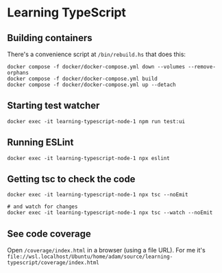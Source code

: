 # Learning TypeScript

## Building containers

There's a convenience script at `/bin/rebuild.hs` that does this:

```
docker compose -f docker/docker-compose.yml down --volumes --remove-orphans
docker compose -f docker/docker-compose.yml build
docker compose -f docker/docker-compose.yml up --detach
```

## Starting test watcher

```
docker exec -it learning-typescript-node-1 npm run test:ui
```

## Running ESLint

```
docker exec -it learning-typescript-node-1 npx eslint
```

## Getting tsc to check the code

```
docker exec -it learning-typescript-node-1 npx tsc --noEmit

# and watch for changes
docker exec -it learning-typescript-node-1 npx tsc --watch --noEmit
```

## See code coverage

Open `/coverage/index.html` in a browser (using a file URL).
For me it's `file://wsl.localhost/Ubuntu/home/adam/source/learning-typescript/coverage/index.html`
